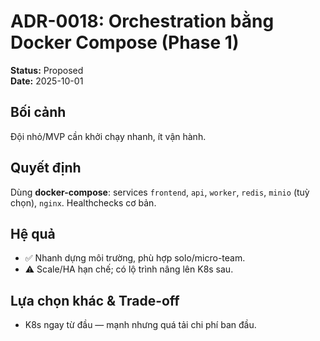 # ADR-0018: Orchestration bằng Docker Compose (Phase 1)
**Status:** Proposed  
**Date:** 2025-10-01

## Bối cảnh
Đội nhỏ/MVP cần khởi chạy nhanh, ít vận hành.

## Quyết định
Dùng **docker-compose**: services `frontend`, `api`, `worker`, `redis`, `minio` (tuỳ chọn), `nginx`. Healthchecks cơ bản.

## Hệ quả
- ✅ Nhanh dựng môi trường, phù hợp solo/micro-team.
- ⚠️ Scale/HA hạn chế; có lộ trình nâng lên K8s sau.

## Lựa chọn khác & Trade-off
- K8s ngay từ đầu — mạnh nhưng quá tải chi phí ban đầu.
